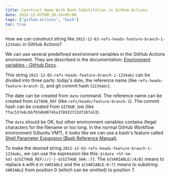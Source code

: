 ```yaml
---
title: Construct Name With Bash Substitution in GitHub Actions
date: 2022-12-03T00:30:14+09:00
tags: ["github-actions", "bash"]
toc: true
---
```


How we can construct string like `2022-12-03-refs-heads-feature-branch-1-1234abc` in GitHub Actions?

<!--more-->

We can use several predefined environment variables in the GitHub Actions environment. They are described in the documentation: [Environment variables - GitHub Docs](https://docs.github.com/en/actions/learn-github-actions/environment-variables#default-environment-variables).

This string `2022-12-03-refs-heads-feature-branch-1-1234abc` can be divided into three parts: today's date, the reference name (like `refs-heads-feature-branch-1`), and git commit hash (`1234abc`).

The date can be created from `date` command. The reference name can be created from `GITHUB_REF` (like `refs/heads/feature-branch-1`). The commit hash can be created from `GITHUB_SHA` (like `ffac537e6cbbf934b08745a378932722df287a53`). 

The `date` should be OK, but other environment variables contains illegal characters for the filename or too long. In the normal GitHub Workflow environment (Ubuntu VM?), it looks like we can use a bash's feature called [Shell Parameter Expansion (Bash Reference Manual)](https://www.gnu.org/software/bash/manual/html_node/Shell-Parameter-Expansion.html).

To make the desired string `2022-12-03-refs-heads-feature-branch-1-1234abc`, we can use the  expression like this: `$(date +%Y-%m-%d)-${GITHUB_REF////-}-${GITHUB_SHA::7}`. The `${VARIABLE//A/B}` means to replace `A` with `B` in `VARIABLE` and the `${VARIABLE:0:7}` means to substring `VARIABLE` from position 0 (which can be omitted) to position 7.
